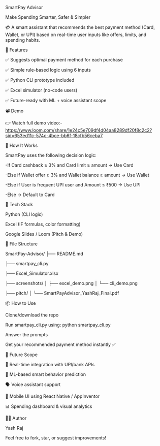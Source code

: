 SmartPay Advisor

Make Spending Smarter, Safer & Simpler

💳 A smart assistant that recommends the best payment method (Card, Wallet, or UPI) based on real-time user inputs like offers, limits, and spending habits.



🚀 Features

✅ Suggests optimal payment method for each purchase

✅ Simple rule-based logic using 6 inputs

✅ Python CLI prototype included

✅ Excel simulator (no-code users)

✅ Future-ready with ML + voice assistant scope

📽️ Demo

👉 Watch full demo video:- https://www.loom.com/share/1e24c5e709df4d04aa8289df20f8c2c2?sid=653ed11c-574c-4bce-bb6f-18cfb56ceba7



🧪 How It Works

SmartPay uses the following decision logic:

-If Card cashback ≥ 3% and Card limit ≥ amount → Use Card

-Else if Wallet offer ≥ 3% and Wallet balance ≥ amount → Use Wallet

-Else if User is frequent UPI user and Amount ≤ ₹500 → Use UPI

-Else → Default to Card



🧰 Tech Stack

Python (CLI logic)

Excel (IF formulas, color formatting)

Google Slides / Loom (Pitch & Demo)



🧾 File Structure

SmartPay-Advisor/
├── README.md

├── smartpay_cli.py

├── Excel_Simulator.xlsx

├── screenshots/
│   ├── excel_demo.png
│   └── cli_demo.png

├── pitch/
│   └── SmartPayAdvisor_YashRaj_Final.pdf



📦 How to Use

Clone/download the repo

Run smartpay_cli.py using:
       python smartpay_cli.py

Answer the prompts

Get your recommended payment method instantly ✅



🌱 Future Scope

🔄 Real-time integration with UPI/bank APIs

🤖 ML-based smart behavior prediction

🗣️ Voice assistant support

📱 Mobile UI using React Native / AppInventor

📊 Spending dashboard & visual analytics



👨‍💻 Author

Yash Raj

Feel free to fork, star, or suggest improvements!
